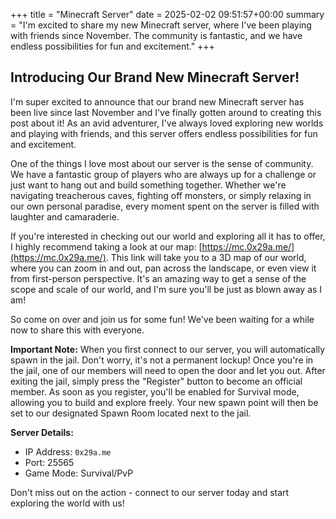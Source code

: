 +++
title = "Minecraft Server"
date = 2025-02-02 09:51:57+00:00
summary = "I'm excited to share my new Minecraft server, where I've been playing with friends since November. The community is fantastic, and we have endless possibilities for fun and excitement."
+++
## Introducing Our Brand New Minecraft Server!

I'm super excited to announce that our brand new Minecraft server has been live since last November and I've finally gotten around to creating this post about it! As an avid adventurer, I've always loved exploring new worlds and playing with friends, and this server offers endless possibilities for fun and excitement.

One of the things I love most about our server is the sense of community. We have a fantastic group of players who are always up for a challenge or just want to hang out and build something together. Whether we're navigating treacherous caves, fighting off monsters, or simply relaxing in our own personal paradise, every moment spent on the server is filled with laughter and camaraderie.

If you're interested in checking out our world and exploring all it has to offer, I highly recommend taking a look at our map: [https://mc.0x29a.me/](https://mc.0x29a.me/). This link will take you to a 3D map of our world, where you can zoom in and out, pan across the landscape, or even view it from first-person perspective. It's an amazing way to get a sense of the scope and scale of our world, and I'm sure you'll be just as blown away as I am!

So come on over and join us for some fun! We've been waiting for a while now to share this with everyone.

**Important Note:** When you first connect to our server, you will automatically spawn in the jail. Don't worry, it's not a permanent lockup! Once you're in the jail, one of our members will need to open the door and let you out. After exiting the jail, simply press the "Register" button to become an official member. As soon as you register, you'll be enabled for Survival mode, allowing you to build and explore freely. Your new spawn point will then be set to our designated Spawn Room located next to the jail.

**Server Details:**

* IP Address: `0x29a.me`
* Port: 25565
* Game Mode: Survival/PvP

Don't miss out on the action - connect to our server today and start exploring the world with us!

